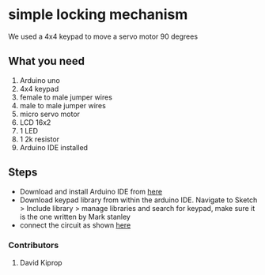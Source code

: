 # simple locking mechanism

We used a 4x4 keypad to move a servo motor 90 degrees

## What you need

1. Arduino uno
2. 4x4 keypad
3. female to male jumper wires
4. male to male jumper wires
5. micro servo motor
6. LCD 16x2
7. 1 LED
8. 1 2k resistor
9. Arduino IDE installed

## Steps

- Download and install Arduino IDE from [here](https://www.arduino.cc/en/software)
- Download keypad library from within the arduino IDE. Navigate to Sketch > Include library > manage libraries and search for keypad, make sure it is the one written by Mark stanley
- connect the circuit as shown [here](connection/Keypadlock.png)

### Contributors

1. David Kiprop [](https://github.com/ropsa69)
